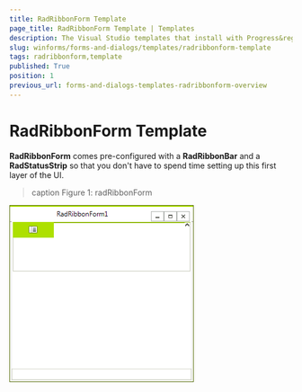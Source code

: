 ```yaml
---
title: RadRibbonForm Template
page_title: RadRibbonForm Template | Templates
description: The Visual Studio templates that install with Progress&reg; Telerik&reg; UI for WinForms let you add RadForm and ShapedForm to your application without any coding steps. 
slug: winforms/forms-and-dialogs/templates/radribbonform-template
tags: radribbonform,template
published: True
position: 1
previous_url: forms-and-dialogs-templates-radribbonform-overview
---
```


# RadRibbonForm Template

__RadRibbonForm__ comes pre-configured with a __RadRibbonBar__ and a __RadStatusStrip__ so that you don't have to spend time setting up this first layer of the UI.

>caption Figure 1: radRibbonForm

![forms-and-dialogs-templates-radribbonform-overview 001](images/forms-and-dialogs-templates-radribbonform-overview001.png)
